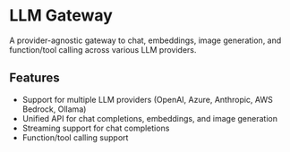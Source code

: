 # LLM Gateway

A provider-agnostic gateway to chat, embeddings, image generation, and function/tool calling across various LLM providers.

## Features

- Support for multiple LLM providers (OpenAI, Azure, Anthropic, AWS Bedrock, Ollama)
- Unified API for chat completions, embeddings, and image generation
- Streaming support for chat completions
- Function/tool calling support 